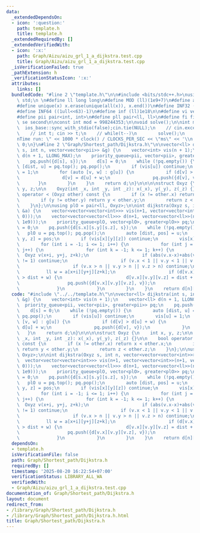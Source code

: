 ```yaml
---
data:
  _extendedDependsOn:
  - icon: ':question:'
    path: template.h
    title: template.h
  _extendedRequiredBy: []
  _extendedVerifiedWith:
  - icon: ':x:'
    path: Graph/Aizu/aizu_grl_1_a_dijkstra.test.cpp
    title: Graph/Aizu/aizu_grl_1_a_dijkstra.test.cpp
  _isVerificationFailed: true
  _pathExtension: h
  _verificationStatusIcon: ':x:'
  attributes:
    links: []
  bundledCode: "#line 2 \"template.h\"\n\n#include <bits/stdc++.h>\nusing namespace\
    \ std;\n \n#define ll long long\n#define MOD (ll)(1e9+7)\n#define all(x) (x).begin(),(x).end()\n\
    #define unique(x) x.erase(unique(all(x)), x.end())\n#define INF32 ((1ull<<31)-1)\n\
    #define INF64 ((1ull<<63)-1)\n#define inf (ll)1e18\n\n#define vi vector<int>\n\
    #define pii pair<int, int>\n#define pll pair<ll, ll>\n#define fi first\n#define\
    \ se second\n\nconst int mod = 998244353;\n\nvoid solve();\n\nint main(){\n  \
    \  ios_base::sync_with_stdio(false);cin.tie(NULL);\n    // cin.exceptions(cin.failbit);\n\
    \    // int t; cin >> t;\n    // while(t--)\n        solve();\n    cerr << \"\\\
    nTime run: \" << 1000 * clock() / CLOCKS_PER_SEC << \"ms\" << '\\n';\n    return\
    \ 0;\n}\n#line 2 \"Graph/Shortest_path/Dijkstra.h\"\n\nvector<ll> dijkstra(int\
    \ s, int n, vector<vector<pii>> &g) {\n    vector<int> vis(n + 1);\n    vector<ll>\
    \ d(n + 1, LLONG_MAX);\n    priority_queue<pii, vector<pii>, greater<pii>> pq;\n\
    \    pq.push({d[s], s});\n    d[s] = 0;\n    while (!pq.empty()) {\n        auto\
    \ [dist, u] = pq.top(); pq.pop();\n        if (vis[u]) continue;\n        vis[u]\
    \ = 1;\n        for (auto [v, w] : g[u]) {\n            if (d[v] > d[u] + w) {\n\
    \                d[v] = d[u] + w;\n                pq.push({d[v], v});\n     \
    \       }\n        }\n    }\n    return d;\n}\n\n\n\nstruct Oxyz {\n    int x,\
    \ y, z;\n\n    Oxyz(int _x, int _y, int _z): x(_x), y(_y), z(_z) {}\n\n    bool\
    \ operator < (Oxyz other) const {\n        if (x != other.x) return x < other.x;\n\
    \        if (y != other.y) return y < other.y;\n        return z < other.z;\n\
    \    }\n};\n\nusing plO = pair<ll, Oxyz>;\n\nint dijkstra(Oxyz s, int n, vector<vector<vector<int>>>\
    \ &a) {\n    vector<vector<vector<int>>> vis(n+1, vector<vector<int>>(n+1, vector<int>(n+1,\
    \ 0)));\n    vector<vector<vector<ll>>> d(n+1, vector<vector<ll>>(n+1, vector<ll>(n+1,\
    \ 1e9)));\n    priority_queue<plO, vector<plO>, greater<plO>> pq;\n    d[s.x][s.y][s.z]\
    \ = 0;\n    pq.push({d[s.x][s.y][s.z], s});\n    while (!pq.empty()) {\n     \
    \   plO u = pq.top(); pq.pop();\n        auto [dist, pos] = u;\n        auto [x,\
    \ y, z] = pos;\n        if (vis[x][y][z]) continue;\n        vis[x][y][z] = 1;\n\
    \        for (int i = -1; i <= 1; i++) {\n            for (int j = -1; j <= 1;\
    \ j++) {\n                for (int k = -1; k <= 1; k++) {\n                  \
    \  Oxyz v(x+i, y+j, z+k);\n                    if (abs(v.x-x)+abs(v.y-y)+abs(v.z-z)\
    \ != 1) continue;\n                    if (v.x < 1 || v.y < 1 || v.z < 1) continue;\n\
    \                    if (v.x > n || v.y > n || v.z > n) continue;\n          \
    \          ll w = a[x+i][y+j][z+k];\n                    if (d[v.x][v.y][v.z]\
    \ > dist + w) {\n                        d[v.x][v.y][v.z] = dist + w;\n      \
    \                  pq.push({d[v.x][v.y][v.z], v});\n                    }\n  \
    \              }\n            }\n        }\n    }\n    return d[n][n][n];\n}\n"
  code: "#include \"../../template.h\"\n\nvector<ll> dijkstra(int s, int n, vector<vector<pii>>\
    \ &g) {\n    vector<int> vis(n + 1);\n    vector<ll> d(n + 1, LLONG_MAX);\n  \
    \  priority_queue<pii, vector<pii>, greater<pii>> pq;\n    pq.push({d[s], s});\n\
    \    d[s] = 0;\n    while (!pq.empty()) {\n        auto [dist, u] = pq.top();\
    \ pq.pop();\n        if (vis[u]) continue;\n        vis[u] = 1;\n        for (auto\
    \ [v, w] : g[u]) {\n            if (d[v] > d[u] + w) {\n                d[v] =\
    \ d[u] + w;\n                pq.push({d[v], v});\n            }\n        }\n \
    \   }\n    return d;\n}\n\n\n\nstruct Oxyz {\n    int x, y, z;\n\n    Oxyz(int\
    \ _x, int _y, int _z): x(_x), y(_y), z(_z) {}\n\n    bool operator < (Oxyz other)\
    \ const {\n        if (x != other.x) return x < other.x;\n        if (y != other.y)\
    \ return y < other.y;\n        return z < other.z;\n    }\n};\n\nusing plO = pair<ll,\
    \ Oxyz>;\n\nint dijkstra(Oxyz s, int n, vector<vector<vector<int>>> &a) {\n  \
    \  vector<vector<vector<int>>> vis(n+1, vector<vector<int>>(n+1, vector<int>(n+1,\
    \ 0)));\n    vector<vector<vector<ll>>> d(n+1, vector<vector<ll>>(n+1, vector<ll>(n+1,\
    \ 1e9)));\n    priority_queue<plO, vector<plO>, greater<plO>> pq;\n    d[s.x][s.y][s.z]\
    \ = 0;\n    pq.push({d[s.x][s.y][s.z], s});\n    while (!pq.empty()) {\n     \
    \   plO u = pq.top(); pq.pop();\n        auto [dist, pos] = u;\n        auto [x,\
    \ y, z] = pos;\n        if (vis[x][y][z]) continue;\n        vis[x][y][z] = 1;\n\
    \        for (int i = -1; i <= 1; i++) {\n            for (int j = -1; j <= 1;\
    \ j++) {\n                for (int k = -1; k <= 1; k++) {\n                  \
    \  Oxyz v(x+i, y+j, z+k);\n                    if (abs(v.x-x)+abs(v.y-y)+abs(v.z-z)\
    \ != 1) continue;\n                    if (v.x < 1 || v.y < 1 || v.z < 1) continue;\n\
    \                    if (v.x > n || v.y > n || v.z > n) continue;\n          \
    \          ll w = a[x+i][y+j][z+k];\n                    if (d[v.x][v.y][v.z]\
    \ > dist + w) {\n                        d[v.x][v.y][v.z] = dist + w;\n      \
    \                  pq.push({d[v.x][v.y][v.z], v});\n                    }\n  \
    \              }\n            }\n        }\n    }\n    return d[n][n][n];\n}\n"
  dependsOn:
  - template.h
  isVerificationFile: false
  path: Graph/Shortest_path/Dijkstra.h
  requiredBy: []
  timestamp: '2025-08-20 16:22:54+07:00'
  verificationStatus: LIBRARY_ALL_WA
  verifiedWith:
  - Graph/Aizu/aizu_grl_1_a_dijkstra.test.cpp
documentation_of: Graph/Shortest_path/Dijkstra.h
layout: document
redirect_from:
- /library/Graph/Shortest_path/Dijkstra.h
- /library/Graph/Shortest_path/Dijkstra.h.html
title: Graph/Shortest_path/Dijkstra.h
---
```

